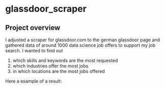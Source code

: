 # glassdoor_scraper
 
## Project overview
I adjusted a scraper for glassdoor.com to the german glassdoor page and gathered data of around 1000 data science job offers to support my job search. I wanted to find out

1. which skills and keywords are the most requested
2. which industries offer the most jobs
3. in which locations are the most jobs offered

Here a example of a result:
